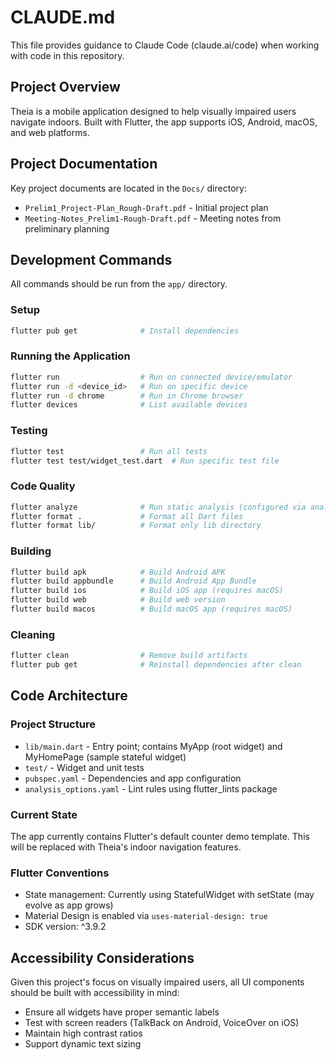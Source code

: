 # CLAUDE.md

This file provides guidance to Claude Code (claude.ai/code) when working with code in this repository.

## Project Overview

Theia is a mobile application designed to help visually impaired users navigate indoors. Built with Flutter, the app supports iOS, Android, macOS, and web platforms.

## Project Documentation

Key project documents are located in the `Docs/` directory:
- `Prelim1_Project-Plan_Rough-Draft.pdf` - Initial project plan
- `Meeting-Notes_Prelim1-Rough-Draft.pdf` - Meeting notes from preliminary planning

## Development Commands

All commands should be run from the `app/` directory.

### Setup
```bash
flutter pub get              # Install dependencies
```

### Running the Application
```bash
flutter run                  # Run on connected device/emulator
flutter run -d <device_id>   # Run on specific device
flutter run -d chrome        # Run in Chrome browser
flutter devices              # List available devices
```

### Testing
```bash
flutter test                 # Run all tests
flutter test test/widget_test.dart  # Run specific test file
```

### Code Quality
```bash
flutter analyze              # Run static analysis (configured via analysis_options.yaml)
flutter format .             # Format all Dart files
flutter format lib/          # Format only lib directory
```

### Building
```bash
flutter build apk            # Build Android APK
flutter build appbundle      # Build Android App Bundle
flutter build ios            # Build iOS app (requires macOS)
flutter build web            # Build web version
flutter build macos          # Build macOS app (requires macOS)
```

### Cleaning
```bash
flutter clean                # Remove build artifacts
flutter pub get              # Reinstall dependencies after clean
```

## Code Architecture

### Project Structure
- `lib/main.dart` - Entry point; contains MyApp (root widget) and MyHomePage (sample stateful widget)
- `test/` - Widget and unit tests
- `pubspec.yaml` - Dependencies and app configuration
- `analysis_options.yaml` - Lint rules using flutter_lints package

### Current State
The app currently contains Flutter's default counter demo template. This will be replaced with Theia's indoor navigation features.

### Flutter Conventions
- State management: Currently using StatefulWidget with setState (may evolve as app grows)
- Material Design is enabled via `uses-material-design: true`
- SDK version: ^3.9.2

## Accessibility Considerations

Given this project's focus on visually impaired users, all UI components should be built with accessibility in mind:
- Ensure all widgets have proper semantic labels
- Test with screen readers (TalkBack on Android, VoiceOver on iOS)
- Maintain high contrast ratios
- Support dynamic text sizing
